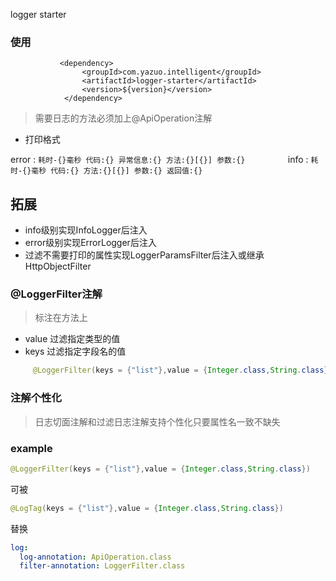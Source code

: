 logger starter

### 使用

               <dependency>
                    <groupId>com.yazuo.intelligent</groupId>
                    <artifactId>logger-starter</artifactId>
                    <version>${version}</version>
                </dependency>
                
> 需要日志的方法必须加上@ApiOperation注解

- 打印格式

error  :  `耗时-{}毫秒 代码:{} 异常信息:{} 方法:{}[{}] 参数:{}         `
info   :  `耗时-{}毫秒 代码:{} 方法:{}[{}] 参数:{} 返回值:{}`       

## 拓展

- info级别实现InfoLogger后注入
- error级别实现ErrorLogger后注入
- 过滤不需要打印的属性实现LoggerParamsFilter后注入或继承HttpObjectFilter

### @LoggerFilter注解 

> 标注在方法上

- value 过滤指定类型的值
- keys 过滤指定字段名的值
```java
     @LoggerFilter(keys = {"list"},value = {Integer.class,String.class})

```

### 注解个性化

> 日志切面注解和过滤日志注解支持个性化只要属性名一致不缺失

### example

```java
@LoggerFilter(keys = {"list"},value = {Integer.class,String.class})
```
可被

```java
@LogTag(keys = {"list"},value = {Integer.class,String.class})
```
替换

```yaml
log:
  log-annotation: ApiOperation.class
  filter-annotation: LoggerFilter.class
```

